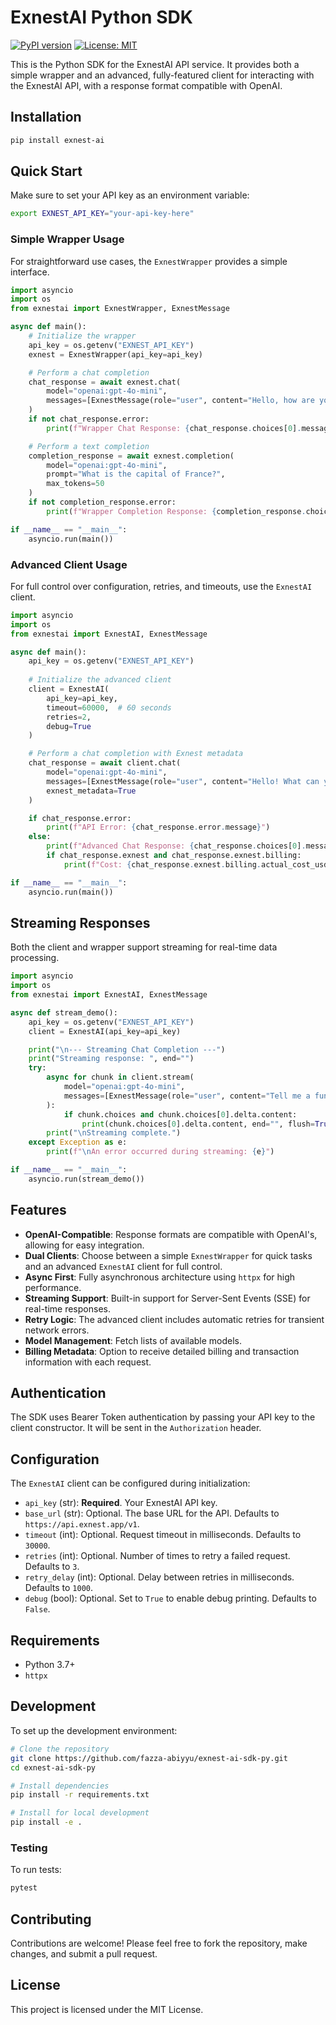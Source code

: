 # ExnestAI Python SDK

[![PyPI version](https://badge.fury.io/py/exnest-ai.svg)](https://badge.fury.io/py/exnest-ai)
[![License: MIT](https://img.shields.io/badge/License-MIT-yellow.svg)](https://opensource.org/licenses/MIT)

This is the Python SDK for the ExnestAI API service. It provides both a simple wrapper and an advanced, fully-featured client for interacting with the ExnestAI API, with a response format compatible with OpenAI.

## Installation

```bash
pip install exnest-ai
```

## Quick Start

Make sure to set your API key as an environment variable:
```bash
export EXNEST_API_KEY="your-api-key-here"
```

### Simple Wrapper Usage

For straightforward use cases, the `ExnestWrapper` provides a simple interface.

```python
import asyncio
import os
from exnestai import ExnestWrapper, ExnestMessage

async def main():
    # Initialize the wrapper
    api_key = os.getenv("EXNEST_API_KEY")
    exnest = ExnestWrapper(api_key=api_key)

    # Perform a chat completion
    chat_response = await exnest.chat(
        model="openai:gpt-4o-mini",
        messages=[ExnestMessage(role="user", content="Hello, how are you?")]
    )
    if not chat_response.error:
        print(f"Wrapper Chat Response: {chat_response.choices[0].message.content}")

    # Perform a text completion
    completion_response = await exnest.completion(
        model="openai:gpt-4o-mini",
        prompt="What is the capital of France?",
        max_tokens=50
    )
    if not completion_response.error:
        print(f"Wrapper Completion Response: {completion_response.choices[0].text}")

if __name__ == "__main__":
    asyncio.run(main())
```

### Advanced Client Usage

For full control over configuration, retries, and timeouts, use the `ExnestAI` client.

```python
import asyncio
import os
from exnestai import ExnestAI, ExnestMessage

async def main():
    api_key = os.getenv("EXNEST_API_KEY")
    
    # Initialize the advanced client
    client = ExnestAI(
        api_key=api_key,
        timeout=60000,  # 60 seconds
        retries=2,
        debug=True
    )

    # Perform a chat completion with Exnest metadata
    chat_response = await client.chat(
        model="openai:gpt-4o-mini",
        messages=[ExnestMessage(role="user", content="Hello! What can you tell me about ExnestAI?")],
        exnest_metadata=True
    )

    if chat_response.error:
        print(f"API Error: {chat_response.error.message}")
    else:
        print(f"Advanced Chat Response: {chat_response.choices[0].message.content}")
        if chat_response.exnest and chat_response.exnest.billing:
            print(f"Cost: {chat_response.exnest.billing.actual_cost_usd} USD")

if __name__ == "__main__":
    asyncio.run(main())
```

## Streaming Responses

Both the client and wrapper support streaming for real-time data processing.

```python
import asyncio
import os
from exnestai import ExnestAI, ExnestMessage

async def stream_demo():
    api_key = os.getenv("EXNEST_API_KEY")
    client = ExnestAI(api_key=api_key)

    print("\n--- Streaming Chat Completion ---")
    print("Streaming response: ", end="")
    try:
        async for chunk in client.stream(
            model="openai:gpt-4o-mini",
            messages=[ExnestMessage(role="user", content="Tell me a fun fact about Python programming.")]
        ):
            if chunk.choices and chunk.choices[0].delta.content:
                print(chunk.choices[0].delta.content, end="", flush=True)
        print("\nStreaming complete.")
    except Exception as e:
        print(f"\nAn error occurred during streaming: {e}")

if __name__ == "__main__":
    asyncio.run(stream_demo())
```

## Features

- **OpenAI-Compatible**: Response formats are compatible with OpenAI's, allowing for easy integration.
- **Dual Clients**: Choose between a simple `ExnestWrapper` for quick tasks and an advanced `ExnestAI` client for full control.
- **Async First**: Fully asynchronous architecture using `httpx` for high performance.
- **Streaming Support**: Built-in support for Server-Sent Events (SSE) for real-time responses.
- **Retry Logic**: The advanced client includes automatic retries for transient network errors.
- **Model Management**: Fetch lists of available models.
- **Billing Metadata**: Option to receive detailed billing and transaction information with each request.

## Authentication

The SDK uses Bearer Token authentication by passing your API key to the client constructor. It will be sent in the `Authorization` header.

## Configuration

The `ExnestAI` client can be configured during initialization:

- `api_key` (str): **Required**. Your ExnestAI API key.
- `base_url` (str): Optional. The base URL for the API. Defaults to `https://api.exnest.app/v1`.
- `timeout` (int): Optional. Request timeout in milliseconds. Defaults to `30000`.
- `retries` (int): Optional. Number of times to retry a failed request. Defaults to `3`.
- `retry_delay` (int): Optional. Delay between retries in milliseconds. Defaults to `1000`.
- `debug` (bool): Optional. Set to `True` to enable debug printing. Defaults to `False`.

## Requirements

- Python 3.7+
- `httpx`

## Development

To set up the development environment:

```bash
# Clone the repository
git clone https://github.com/fazza-abiyyu/exnest-ai-sdk-py.git
cd exnest-ai-sdk-py

# Install dependencies
pip install -r requirements.txt

# Install for local development
pip install -e .
```

### Testing

To run tests:
```bash
pytest
```

## Contributing

Contributions are welcome! Please feel free to fork the repository, make changes, and submit a pull request.

## License

This project is licensed under the MIT License.